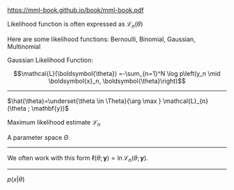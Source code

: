 https://mml-book.github.io/book/mml-book.pdf

Likelihood function is often expressed as $\mathcal{L}_{n}(\theta)$

Here are some likelihood functions: Bernoulli, Binomial, Gaussian, Multinomial

Gaussian Likelihood Function:

$$\mathcal{L}(\boldsymbol{\theta}) =-\sum_{n=1}^N \log p\left(y_n \mid \boldsymbol{x}_n, \boldsymbol{\theta}\right)$$





------

$\hat{\theta}=\underset{\theta \in \Theta}{\arg \max } \mathcal{L}_{n}(\theta ; \mathbf{y})$

Maximum likelihood estimate $\mathcal{L}_{n}$  

A parameter space $\Theta$

---------------
We often work with this form $\ell(\theta ; \mathbf{y})=\ln \mathcal{L}_{n}(\theta ; \mathbf{y}) .$

--------------
$p(x | \theta)$ 

